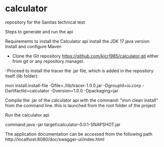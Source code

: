 # calculator
repository for the Sanitas technical test

Steps to generate and run the api

Requirements to install the Calculator api
install the JDK 17 java version
Install and configure Maven

- Clone the Git repository 
https://github.com/kjcr1985/calculator.git 
either from git or any repository manager.

-Proceed to install the tracer the .jar file, which is added in the repository itself (lib folder):

mvn install:install-file -Dfile=./lib/tracer-1.0.0.jar -DgroupId=io.corp -DartifactId=calculator -Dversion=1.0.0 -Dpackaging=jar

Compile the .jar of the calculator api with the command: "mvn clean install" from the command line.
this is launched from the root folder of the project

Run the calculator api

command java -jar target\calculator-0.0.1-SNAPSHOT.jar

The application documentation can be accessed from the following path 
http://localhost:8080/doc/swagger-ui/index.html

